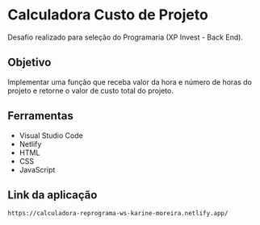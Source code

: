 # Calculadora Custo de Projeto

Desafio realizado para seleção do Programaria (XP Invest - Back End).

## Objetivo

Implementar uma função que receba valor da hora e número de horas do projeto e retorne o valor de custo total do projeto.





## Ferramentas

<ul><li>Visual Studio Code</li>
<li>Netlify</li>
<li>HTML</li>
<li>CSS</li>
<li>JavaScript</li>
</ul>


## Link da aplicação
```https://calculadora-reprograma-ws-karine-moreira.netlify.app/```
